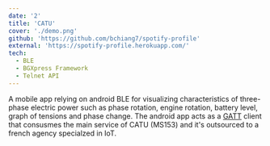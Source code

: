 ```yaml
---
date: '2'
title: 'CATU'
cover: './demo.png'
github: 'https://github.com/bchiang7/spotify-profile'
external: 'https://spotify-profile.herokuapp.com/'
tech:
  - BLE
  - BGXpress Framework
  - Telnet API
---
```


A mobile app relying on android BLE for visualizing characteristics of three-phase electric power such as phase rotation, engine rotation, battery level, graph of tensions and phase change. The android app acts as a [GATT](https://developer.android.com/guide/topics/connectivity/bluetooth/ble-overview) client that consusmes the main service of CATU (MS153) and it's outsourced to a french agency specialzed in IoT.
